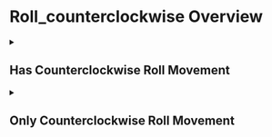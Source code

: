 # Roll_counterclockwise Overview

<details>
<summary><h2>Has Counterclockwise Roll Movement</h2></summary>


<h3>🔵 Label Name:</h3>
<code>has_roll_counterclockwise</code>


<h3>📖 Definition:</h3>
Does the camera roll counterclockwise in the scene?

<details>
<summary><h4> Question (Definition)</h4></summary>

- Does the camera roll counterclockwise?

- Is there a counterclockwise roll motion in the scene?

- Is the camera rolling in a counterclockwise direction?

- Is the camera rotating around its optical axis in a counterclockwise manner?

- Is there a counterclockwise roll in the shot?

- Is the camera rolling counterclockwise?

- Does the camera rotate counterclockwise around its optical axis?

</details>

<details>
<summary><h4> Alternative Question</h4></summary>

- Is there a counterclockwise Dutch roll in the shot?

- Does the camera perform a counterclockwise barrel roll?

- Is the camera rolling counterclockwise relative to the horizon?

- Does the horizon rotate counterclockwise in the shot?

- Is there a counterclockwise Dutch angle movement?

- Does the camera spin counterclockwise along its forward axis?

- Is there a counterclockwise canted angle movement?

- Does the frame rotate counterclockwise while keeping the subject centered?

- Is the camera executing a counterclockwise roll motion?

- Does the shot feature a counterclockwise rotational movement around the lens axis?

- Is there a counterclockwise spinning motion of the frame?

- Does the camera twist counterclockwise in the scene?

- Is this a counterclockwise Dutch roll shot?

- Does the camera create a counterclockwise rotating horizon effect?

- Is there a counterclockwise angular rotation of the frame?

- Does the shot employ a counterclockwise rolling technique?

- Is the camera performing a counterclockwise rotational movement?

</details>

<details>
<summary><h4> Prompt (Definition)</h4></summary>

- A shot where the camera rolls counterclockwise.

- A scene with counterclockwise camera rotation around its optical axis.

- The camera executes a counterclockwise roll motion.

- A shot with a counterclockwise camera roll.

- A scene featuring a counterclockwise roll motion.

- The camera rolls counterclockwise in the shot.

- The camera rolls counterclockwise.

- The camera rolls in a counterclockwise direction.

- A camera roll movement in a counterclockwise direction.

</details>

<details>
<summary><h4> Alternative Prompt</h4></summary>

- A shot featuring a counterclockwise Dutch roll.

- The camera performs a counterclockwise barrel roll.

- A video showing counterclockwise rotation relative to the horizon.

- A shot with counterclockwise Dutch angle movement.

- The camera executes a counterclockwise roll motion.

- A scene where the camera spins counterclockwise along its forward axis.

- A shot demonstrating counterclockwise canted angle movement.

- A video where the frame rotates counterclockwise around the center.

- A scene featuring counterclockwise Dutch roll technique.

- A shot where the horizon rotates counterclockwise.

- A video showing counterclockwise angular rotation of the frame.

- A scene with counterclockwise barrel roll movement.

- A shot employing counterclockwise Dutch angle technique.

- A video demonstrating counterclockwise rotational movement around the lens axis.

- A scene where the camera twists counterclockwise.

- A shot with counterclockwise spinning motion of the frame.

- A video featuring counterclockwise roll movement.

</details>

<h4>🟢 Positive:</h4>
<code>self.cam_motion.roll_ccw is True</code>

<h4>🔴 Negative:</h4>
<code>self.cam_motion.roll_ccw is False</code>

<details>
<summary><h4>🔴 Negative (Easy)</h4></summary>

- <b>rolling_clockwise</b>: <code>self.cam_motion.roll_cw is True</code>

</details>

</details>

<details>
<summary><h2>Only Counterclockwise Roll Movement</h2></summary>


<h3>🔵 Label Name:</h3>
<code>only_roll_counterclockwise</code>


<h3>📖 Definition:</h3>
Does the camera only roll counterclockwise in the scene?

<details>
<summary><h4> Question (Definition)</h4></summary>

- Does the camera only rotate counterclockwise around its optical axis?

- Is there only a counterclockwise Dutch roll in the shot?

- Does the camera perform only a counterclockwise barrel roll?

- Is the camera only rolling counterclockwise relative to the horizon?

- Does the horizon only rotate counterclockwise in the shot?

- Is there exclusively a counterclockwise Dutch angle movement?

</details>

<details>
<summary><h4> Alternative Question</h4></summary>

- Is the camera only spinning counterclockwise along its forward axis?

- Is there only a counterclockwise canted angle movement?

- Does the frame only rotate counterclockwise while keeping the subject centered?

- Is the camera executing only a counterclockwise roll motion?

- Does the shot feature exclusively counterclockwise rotational movement around the lens axis?

- Is there only a counterclockwise spinning motion of the frame?

- Does the camera only twist counterclockwise in the scene?

- Is this purely a counterclockwise Dutch roll shot?

- Does the camera create only a counterclockwise rotating horizon effect?

- Is there exclusively a counterclockwise angular rotation of the frame?

- Does the shot employ only a counterclockwise rolling technique?

- Is the camera performing exclusively counterclockwise rotational movement?

</details>

<details>
<summary><h4> Prompt (Definition)</h4></summary>

- A shot where the camera only rolls counterclockwise.

- A shot featuring only a counterclockwise Dutch roll.

- A scene with only counterclockwise camera rotation around its optical axis.

- The camera performs only a counterclockwise barrel roll.

- A video showing only counterclockwise rotation relative to the horizon.

- A shot with exclusively counterclockwise Dutch angle movement.

- The camera executes only a counterclockwise roll motion.

</details>

<details>
<summary><h4> Alternative Prompt</h4></summary>

- A scene where the camera only spins counterclockwise along its forward axis.

- A shot demonstrating purely counterclockwise canted angle movement.

- A video where the frame only rotates counterclockwise around the center.

- A scene featuring exclusively counterclockwise Dutch roll technique.

- A shot where the horizon only rotates counterclockwise.

- A video showing purely counterclockwise angular rotation of the frame.

- A scene with only counterclockwise barrel roll movement.

- A shot employing exclusively counterclockwise Dutch angle technique.

- A video demonstrating only counterclockwise rotational movement around the lens axis.

- A scene where the camera only twists counterclockwise.

- A shot with purely counterclockwise spinning motion of the frame.

- A video featuring exclusively counterclockwise roll movement.

</details>

<h4>🟢 Positive:</h4>
<code>self.cam_motion.roll_ccw is True and self.cam_motion.check_if_no_motion(exclude=['roll_ccw'])</code>

<h4>🔴 Negative:</h4>
<code>self.cam_motion.roll_ccw is False or not self.cam_motion.check_if_no_motion(exclude=['roll_ccw'])</code>

<details>
<summary><h4>🔴 Negative (Easy)</h4></summary>

- <b>rolling_clockwise</b>: <code>self.cam_motion.roll_cw is True</code>

- <b>only_rolling_clockwise</b>: <code>self.cam_motion.roll_cw is True and self.cam_motion.check_if_no_motion(exclude=['roll_cw'])</code>

</details>

<details>
<summary><h4>🔴 Negative (Hard)</h4></summary>

- <b>panning_rotation</b>: <code>self.cam_motion.pan_right is True or self.cam_motion.pan_left is True</code>

- <b>compound_motion_with_roll_ccw</b>: <code>self.cam_motion.roll_ccw is True and not self.cam_motion.check_if_no_motion(exclude=['roll_ccw'])</code>

</details>

</details>
